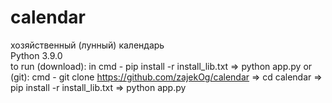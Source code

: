 # calendar
хозяйственный (лунный) календарь        
Python 3.9.0        
to run (download): in cmd - pip install -r install_lib.txt => python app.py 
or (git): cmd - git clone https://github.com/zajekOg/calendar => cd calendar => pip install -r install_lib.txt => python app.py
